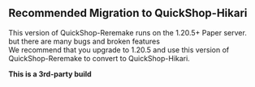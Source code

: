 ## Recommended Migration to QuickShop-Hikari

This version of QuickShop-Reremake runs on the 1.20.5+ Paper server.  
but there are many bugs and broken features  
We recommend that you upgrade to 1.20.5 and use this version of QuickShop-Reremake to convert to QuickShop-Hikari.  


**This is a 3rd-party build**
